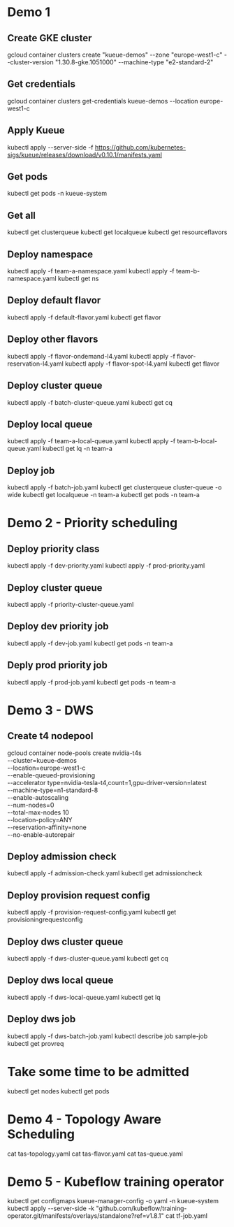 # Demo 1
## Create GKE cluster
gcloud container clusters create "kueue-demos" --zone "europe-west1-c" --cluster-version "1.30.8-gke.1051000" --machine-type "e2-standard-2"

## Get credentials
gcloud container clusters get-credentials kueue-demos --location europe-west1-c

## Apply Kueue
kubectl apply --server-side -f https://github.com/kubernetes-sigs/kueue/releases/download/v0.10.1/manifests.yaml

## Get pods
kubectl get pods -n kueue-system

## Get all
kubectl get clusterqueue
kubectl get localqueue
kubectl get resourceflavors

## Deploy namespace
kubectl apply -f team-a-namespace.yaml
kubectl apply -f team-b-namespace.yaml
kubectl get ns

## Deploy default flavor
kubectl apply -f default-flavor.yaml
kubectl get flavor

## Deploy other flavors
kubectl apply -f flavor-ondemand-l4.yaml
kubectl apply -f flavor-reservation-l4.yaml
kubectl apply -f flavor-spot-l4.yaml
kubectl get flavor

## Deploy cluster queue
kubectl apply -f batch-cluster-queue.yaml
kubectl get cq

## Deploy local queue
kubectl apply -f team-a-local-queue.yaml
kubectl apply -f team-b-local-queue.yaml
kubectl get lq -n team-a

## Deploy job
kubectl apply -f batch-job.yaml
kubectl get clusterqueue cluster-queue -o wide
kubectl get localqueue -n team-a
kubectl get pods -n team-a

# Demo 2 - Priority scheduling
## Deploy priority class
kubectl apply -f dev-priority.yaml
kubectl apply -f prod-priority.yaml

## Deploy cluster queue
kubectl apply -f priority-cluster-queue.yaml

## Deploy dev priority job
kubectl apply -f dev-job.yaml
kubectl get pods -n team-a

## Deply prod priority job
kubectl apply -f prod-job.yaml
kubectl get pods -n team-a

# Demo 3 - DWS
## Create t4 nodepool
gcloud container node-pools create nvidia-t4s \
    --cluster=kueue-demos \
    --location=europe-west1-c \
     --enable-queued-provisioning \
    --accelerator type=nvidia-tesla-t4,count=1,gpu-driver-version=latest \
    --machine-type=n1-standard-8 \
    --enable-autoscaling \
    --num-nodes=0 \
    --total-max-nodes 10 \
    --location-policy=ANY \
    --reservation-affinity=none \
    --no-enable-autorepair

## Deploy admission check
kubectl apply -f admission-check.yaml
kubectl get admissioncheck

## Deploy provision request config
kubectl apply -f provision-request-config.yaml
kubectl get provisioningrequestconfig

## Deploy dws cluster queue
kubectl apply -f dws-cluster-queue.yaml
kubectl get cq

## Deploy dws local queue
kubectl apply -f dws-local-queue.yaml
kubectl get lq

## Deploy dws job
kubectl apply -f dws-batch-job.yaml
kubectl describe job sample-job
kubectl get provreq

# Take some time to be admitted
kubectl get nodes
kubectl get pods

# Demo 4 - Topology Aware Scheduling
cat tas-topology.yaml
cat tas-flavor.yaml
cat tas-queue.yaml

# Demo 5 - Kubeflow training operator
kubectl get configmaps kueue-manager-config -o yaml -n kueue-system
kubectl apply --server-side -k "github.com/kubeflow/training-operator.git/manifests/overlays/standalone?ref=v1.8.1"
cat tf-job.yaml